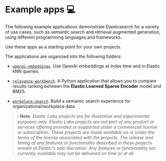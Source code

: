 # Example apps 💻

The following example applications demonstrate Elasticsearch for a variety of use cases, such as semantic search and retrieval augmented generation, using different programming languages and frameworks.

Use these apps as a starting point for your own projects.

The applications are organized into the following folders:

- [`openai-embeddings`](openai-embeddings/README.md). Use OpenAI embeddings at index time and in Elastic kNN queries.

- [`relevance-workbench`](relevance-workbench/README.md). A Python application that allows you to compare results ranking between the **Elastic Learned Sparse Encoder** model and BM25.

- [`workplace-search`](workplace-search/README.md). Build a semantic search experience for organizational/workplace data.

> ℹ️ **Note**:
> _Elastic Labs projects are for illustrative and experimental purposes only. Elastic Labs projects are not part of any product or services offering provided or supported under a commercial license or subscription. These projects are made available as-is under the terms of the license associated with the projects._
> _The release and timing of any features or functionality described in these projects remain at Elastic's sole discretion. Any features or functionality not currently available may not be delivered on time or at all._
